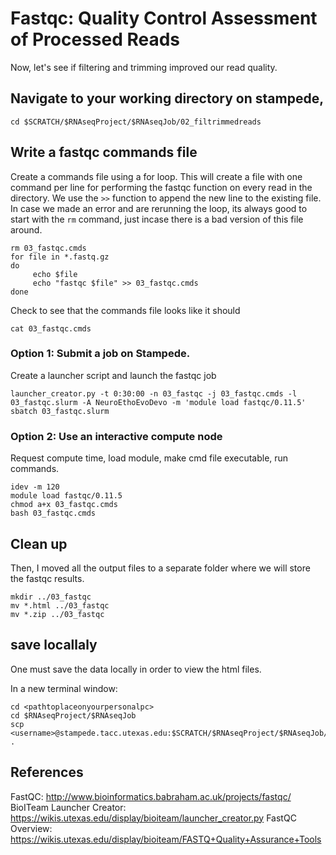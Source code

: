 # Fastqc: Quality Control Assessment of Processed Reads

Now, let's see if filtering and trimming improved our read quality.

## Navigate to your working directory on stampede, 

~~~ {.bash}
cd $SCRATCH/$RNAseqProject/$RNAseqJob/02_filtrimmedreads
~~~

## Write a fastqc commands file 

Create a commands file using a for loop. This will create a file with one command per line for performing the fastqc function on every read in the directory. We use the `>>` function to append the new line to the existing file. In case we made an error and are rerunning the loop, its always good to start with the `rm` command, just incase there is a bad version of this file around.

~~~ {.bash}
rm 03_fastqc.cmds 
for file in *.fastq.gz
do
     echo $file
     echo "fastqc $file" >> 03_fastqc.cmds
done
~~~

Check to see that the commands file looks like it should

~~~ {.bash}
cat 03_fastqc.cmds
~~~

### Option 1: Submit a job on Stampede.
Create a launcher script and launch the fastqc job

~~~ {.bash}
launcher_creator.py -t 0:30:00 -n 03_fastqc -j 03_fastqc.cmds -l 03_fastqc.slurm -A NeuroEthoEvoDevo -m 'module load fastqc/0.11.5'
sbatch 03_fastqc.slurm
~~~

### Option 2: Use an interactive compute node
Request compute time, load module, make cmd file executable, run commands.

~~~ {.bash}
idev -m 120
module load fastqc/0.11.5
chmod a+x 03_fastqc.cmds
bash 03_fastqc.cmds
~~~

## Clean up

Then, I moved all the output files to a separate folder where we will store the fastqc results.

~~~ {.bash}
mkdir ../03_fastqc
mv *.html ../03_fastqc
mv *.zip ../03_fastqc
~~~

## save locallaly

One must save the data locally in order to view the html files. 

In a new terminal window:

~~~ {.bash}
cd <pathtoplaceonyourpersonalpc>
cd $RNAseqProject/$RNAseqJob
scp <username>@stampede.tacc.utexas.edu:$SCRATCH/$RNAseqProject/$RNAseqJob/03_fastqc/*html .
~~~

## References
FastQC: http://www.bioinformatics.babraham.ac.uk/projects/fastqc/
BioITeam Launcher Creator: https://wikis.utexas.edu/display/bioiteam/launcher_creator.py
FastQC Overview: https://wikis.utexas.edu/display/bioiteam/FASTQ+Quality+Assurance+Tools
